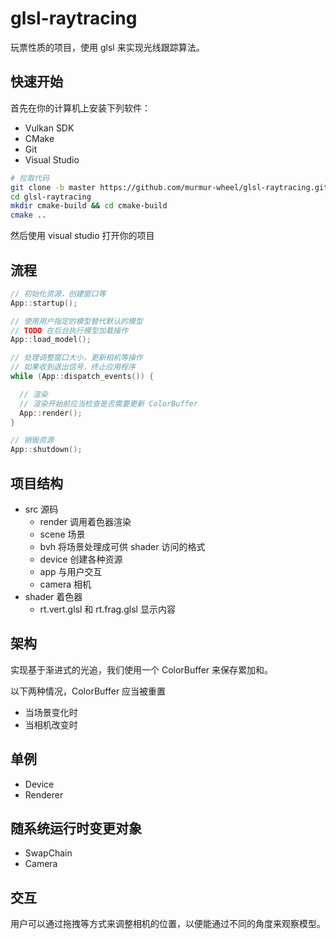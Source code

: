 # glsl-raytracing

玩票性质的项目，使用 glsl 来实现光线跟踪算法。

## 快速开始

首先在你的计算机上安装下列软件：

- Vulkan SDK
- CMake
- Git
- Visual Studio

```bash
# 拉取代码
git clone -b master https://github.com/murmur-wheel/glsl-raytracing.git
cd glsl-raytracing
mkdir cmake-build && cd cmake-build
cmake ..
```

然后使用 visual studio 打开你的项目

## 流程

```cpp
// 初始化资源，创建窗口等
App::startup(); 

// 使用用户指定的模型替代默认的模型
// TODO 在后台执行模型加载操作
App::load_model();

// 处理调整窗口大小，更新相机等操作
// 如果收到退出信号，终止应用程序
while (App::dispatch_events()) { 

  // 渲染
  // 渲染开始前应当检查是否需要更新 ColorBuffer
  App::render(); 
}

// 销毁资源
App::shutdown(); 
```

## 项目结构

- src 源码
  - render 调用着色器渲染
  - scene 场景
  - bvh 将场景处理成可供 shader 访问的格式
  - device 创建各种资源
  - app 与用户交互
  - camera 相机
- shader 着色器
  - rt.vert.glsl 和 rt.frag.glsl 显示内容

## 架构

实现基于渐进式的光追，我们使用一个 ColorBuffer 来保存累加和。

以下两种情况，ColorBuffer 应当被重置

- 当场景变化时
- 当相机改变时

## 单例

- Device
- Renderer

## 随系统运行时变更对象

- SwapChain
- Camera

## 交互

用户可以通过拖拽等方式来调整相机的位置，以便能通过不同的角度来观察模型。
